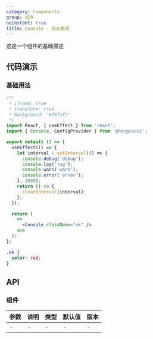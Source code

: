 ```yaml
---
category: Components
group: 组件
noinstant: true
title: Console - 日志面板
---
```


这是一个组件的基础描述

## 代码演示

### 基础用法

```jsx
/**
 * iframe: true
 * transform: true
 * background: "#f0f2f5"
 */
import React, { useEffect } from 'react';
import { Console, ConfigProvider } from '@hocgin/ui';

export default () => {
  useEffect(() => {
    let interval = setInterval(() => {
      console.debug('debug');
      console.log('log');
      console.warn('warn');
      console.error('error');
    }, 1000);
    return () => {
      clearInterval(interval);
    };
  });

  return (
    <>
      <Console className="ok" />
    </>
  );
};
```

```css
.ok {
  color: red;
}
```

## API

### 组件

| 参数  | 说明  | 类型  | 默认值 | 版本  |
|-----|-----|-----|-----|-----|
| -   | -   | -   | -   | -   |
